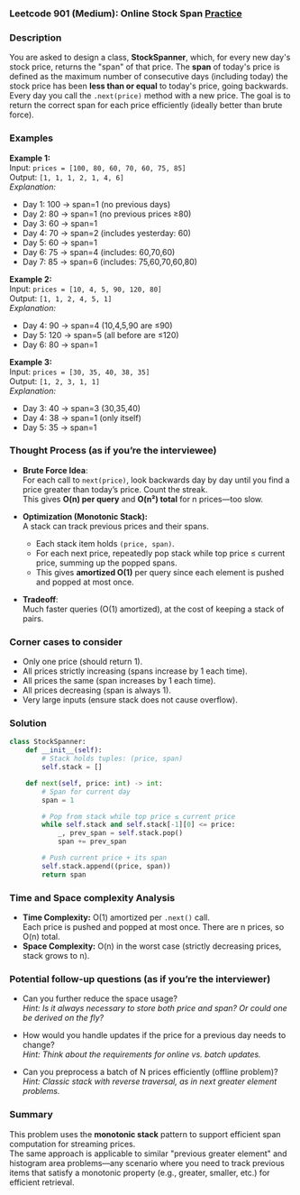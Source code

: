 ### Leetcode 901 (Medium): Online Stock Span [Practice](https://leetcode.com/problems/online-stock-span)

### Description  
You are asked to design a class, **StockSpanner**, which, for every new day's stock price, returns the "span" of that price. The **span** of today's price is defined as the maximum number of consecutive days (including today) the stock price has been **less than or equal** to today's price, going backwards.  
Every day you call the `.next(price)` method with a new price. The goal is to return the correct span for each price efficiently (ideally better than brute force).

### Examples  

**Example 1:**  
Input: `prices = [100, 80, 60, 70, 60, 75, 85]`  
Output: `[1, 1, 1, 2, 1, 4, 6]`  
*Explanation:*
- Day 1: 100 → span=1 (no previous days)
- Day 2: 80  → span=1 (no previous prices ≥80)
- Day 3: 60  → span=1
- Day 4: 70  → span=2 (includes yesterday: 60)
- Day 5: 60  → span=1
- Day 6: 75  → span=4 (includes: 60,70,60)
- Day 7: 85  → span=6 (includes: 75,60,70,60,80)

**Example 2:**  
Input: `prices = [10, 4, 5, 90, 120, 80]`  
Output: `[1, 1, 2, 4, 5, 1]`  
*Explanation:*
- Day 4: 90 → span=4 (10,4,5,90 are ≤90)
- Day 5: 120 → span=5 (all before are ≤120)
- Day 6: 80 → span=1

**Example 3:**  
Input: `prices = [30, 35, 40, 38, 35]`  
Output: `[1, 2, 3, 1, 1]`  
*Explanation:* 
- Day 3: 40 → span=3 (30,35,40)
- Day 4: 38 → span=1 (only itself)
- Day 5: 35 → span=1

### Thought Process (as if you’re the interviewee)  

- **Brute Force Idea**:  
  For each call to `next(price)`, look backwards day by day until you find a price greater than today’s price. Count the streak.  
  This gives **O(n) per query** and **O(n²) total** for n prices—too slow.

- **Optimization (Monotonic Stack):**  
  A stack can track previous prices and their spans.  
  - Each stack item holds `(price, span)`.  
  - For each next price, repeatedly pop stack while top price ≤ current price, summing up the popped spans.
  - This gives **amortized O(1)** per query since each element is pushed and popped at most once.

- **Tradeoff**:  
  Much faster queries (O(1) amortized), at the cost of keeping a stack of pairs.

### Corner cases to consider  
- Only one price (should return 1).
- All prices strictly increasing (spans increase by 1 each time).
- All prices the same (span increases by 1 each time).
- All prices decreasing (span is always 1).
- Very large inputs (ensure stack does not cause overflow).

### Solution

```python
class StockSpanner:
    def __init__(self):
        # Stack holds tuples: (price, span)
        self.stack = []

    def next(self, price: int) -> int:
        # Span for current day
        span = 1

        # Pop from stack while top price ≤ current price
        while self.stack and self.stack[-1][0] <= price:
            _, prev_span = self.stack.pop()
            span += prev_span

        # Push current price + its span
        self.stack.append((price, span))
        return span
```

### Time and Space complexity Analysis  

- **Time Complexity:** O(1) amortized per `.next()` call.  
  Each price is pushed and popped at most once. There are n prices, so O(n) total.
- **Space Complexity:** O(n) in the worst case (strictly decreasing prices, stack grows to n).

### Potential follow-up questions (as if you’re the interviewer)  

- Can you further reduce the space usage?  
  *Hint: Is it always necessary to store both price and span? Or could one be derived on the fly?*

- How would you handle updates if the price for a previous day needs to change?  
  *Hint: Think about the requirements for online vs. batch updates.*

- Can you preprocess a batch of N prices efficiently (offline problem)?  
  *Hint: Classic stack with reverse traversal, as in next greater element problems.*

### Summary
This problem uses the **monotonic stack** pattern to support efficient span computation for streaming prices.  
The same approach is applicable to similar "previous greater element" and histogram area problems—any scenario where you need to track previous items that satisfy a monotonic property (e.g., greater, smaller, etc.) for efficient retrieval.